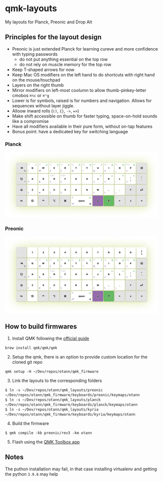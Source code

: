 # qmk-layouts

My layouts for Planck, Preonic and Drop Alt

## Principles for the layout design

- Preonic is just extended Planck for learning cureve and more confidence with typing passwords
  - do not put anything essential on the top row
  - do not rely on muscle memory for the top row
- Keep T-shaped arrows for now
- Keep Mac OS modifiers on the left hand to do shortcuts with right hand on the mouse/touchpad
- Layers on the right thumb
- Mirror modifiers on left-most coolumn to allow thumb-pinkey-letter cmobos `⌘⌥c` or `⌘⌃g`
- Lower is for symbols, raised is for numbers and navigation. Allows for sequences without layer jiggle.
- Alloow inward rolls (`()`, `{}`, `->`, `=>`)
- Make shift accessible on thumb for faster typing, space-on-hold sounds like a compromise
- Have all modifiers available in their pure form, without on-tap features
- Bonus point: have a dedicated key for switching language

### Planck

![planck](/planck/wallpaper.png)

### Preonic

![preonic](/preonic/wallpaper.png)

## How to build firmwares

1. Install QMK following the [official guide](https://docs.qmk.fm/#/newbs_getting_started)
```shell
brew install qmk/qmk/qmk

```
2. Setup the qmk, there is an option to provide custom location for the cloned git repo
```shell
qmk setup -H ~/Dev/repos/otann/qmk_firmware

```

3. Link the layouts to the corresponding folders
```
$ ln -s ~/Dev/repos/otann/qmk_layouts/preonic ~/Dev/repos/otann/qmk_firmware/keyboards/preonic/keymaps/otann
$ ln -s ~/Dev/repos/otann/qmk_layouts/planck ~/Dev/repos/otann/qmk_firmware/keyboards/planck/keymaps/otann
$ ln -s ~/Dev/repos/otann/qmk_layouts/kyria ~/Dev/repos/otann/qmk_firmware/keyboards/kyria/keymaps/otann
```

4. Build the firmware
```shell
$ qmk compile -kb preonic/rev3 -km otann

```

5. Flash using the [QMK Toolbox app](https://github.com/qmk/qmk_toolbox/releases)


## Notes

The puthon installation may fail, in that case installing virtualenv and getting the python `3.9.6` may help